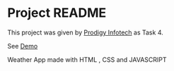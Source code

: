 # Project README

This project was given by [Prodigy Infotech](https://prodigyinfotech.dev/) as Task 4.

See [Demo](https://lucky-smakager-cf024c.netlify.app/)

Weather App made with HTML , CSS and JAVASCRIPT 